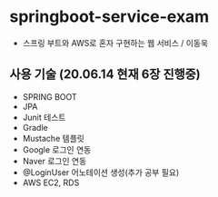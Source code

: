 # springboot-service-exam
- 스프링 부트와 AWS로 혼자 구현하는 웹 서비스 / 이동욱

## 사용 기술 (20.06.14 현재 6장 진행중)
- SPRING BOOT
- JPA
- Junit 테스트
- Gradle
- Mustache 템플릿
- Google 로그인 연동
- Naver 로그인 연동
- @LoginUser 어노테이션 생성(추가 공부 필요)
- AWS EC2, RDS

